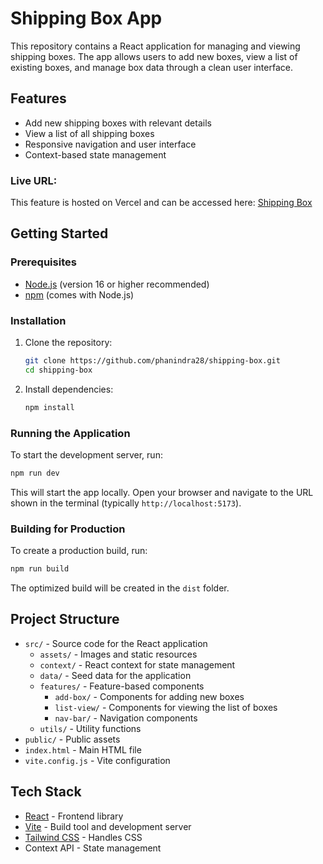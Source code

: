 # Shipping Box App

This repository contains a React application for managing and viewing shipping boxes. The app allows users to add new boxes, view a list of existing boxes, and manage box data through a clean user interface.

## Features

- Add new shipping boxes with relevant details
- View a list of all shipping boxes
- Responsive navigation and user interface
- Context-based state management

### Live URL:

This feature is hosted on Vercel and can be accessed here: [Shipping Box](https://shipping-box-drab.vercel.app/)

## Getting Started

### Prerequisites

- [Node.js](https://nodejs.org/) (version 16 or higher recommended)
- [npm](https://www.npmjs.com/) (comes with Node.js)

### Installation

1. Clone the repository:
   ```bash
   git clone https://github.com/phanindra28/shipping-box.git
   cd shipping-box
   ```
2. Install dependencies:
   ```bash
   npm install
   ```

### Running the Application

To start the development server, run:

```bash
npm run dev
```

This will start the app locally. Open your browser and navigate to the URL shown in the terminal (typically `http://localhost:5173`).

### Building for Production

To create a production build, run:

```bash
npm run build
```

The optimized build will be created in the `dist` folder.

## Project Structure

- `src/` - Source code for the React application
  - `assets/` - Images and static resources
  - `context/` - React context for state management
  - `data/` - Seed data for the application
  - `features/` - Feature-based components
    - `add-box/` - Components for adding new boxes
    - `list-view/` - Components for viewing the list of boxes
    - `nav-bar/` - Navigation components
  - `utils/` - Utility functions
- `public/` - Public assets
- `index.html` - Main HTML file
- `vite.config.js` - Vite configuration

## Tech Stack

- [React](https://reactjs.org/) - Frontend library
- [Vite](https://vitejs.dev/) - Build tool and development server
- [Tailwind CSS](https://tailwindcss.com/) - Handles CSS
- Context API - State management
